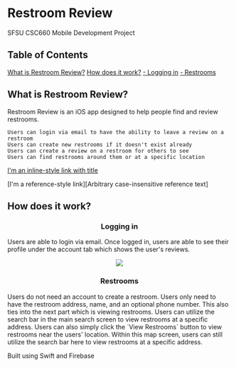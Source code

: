 # Restroom Review
SFSU CSC660 Mobile Development Project

## Table of Contents
[What is Restroom Review?](#what-is-restroom-review)
[How does it work?](#how-does-it-work)
[- Logging in](#logging-in)
[- Restrooms](#restrooms)


## What is Restroom Review?
Restroom Review is an iOS app designed to help people find and review restrooms.

    Users can login via email to have the ability to leave a review on a restroom
    Users can create new restrooms if it doesn't exist already
    Users can create a review on a restroom for others to see
    Users can find restrooms around them or at a specific location
    

[I'm an inline-style link with title](https://www.google.com "Google's Homepage")

[I'm a reference-style link][Arbitrary case-insensitive reference text]

## How does it work?
<h3 align="center">Logging in</h3>
Users are able to login via email. Once logged in, users are able to see their profile under the account tab which shows the user's reviews.
<p align="center">
  <img src="screenshots/" />
</p>

<h3 align="center">Restrooms</h3>
Users do not need an account to create a restroom. Users only need to have the restroom address, name, and an optional phone number.
This also ties into the next part which is viewing restrooms. Users can utilize the search bar in the main search screen to view restrooms at a specific address. 
Users can also simply click the `View Restrooms` button to view restrooms near the users' location. 
Within this map screen, users can still utilize the search bar here to view restrooms at a specific address.

Built using Swift and Firebase
